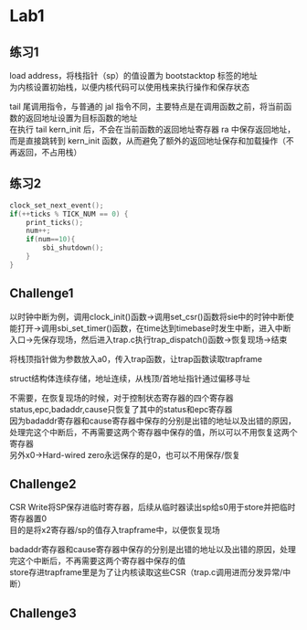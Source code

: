 # Lab1


## 练习1
load address，将栈指针（sp）的值设置为 bootstacktop 标签的地址  
为内核设置初始栈，以便内核代码可以使用栈来执行操作和保存状态  

tail 尾调用指令，与普通的 jal 指令不同，主要特点是在调用函数之前，将当前函数的返回地址设置为目标函数的地址  
在执行 tail kern_init 后，不会在当前函数的返回地址寄存器 ra 中保存返回地址，而是直接跳转到 kern_init 函数，从而避免了额外的返回地址保存和加载操作（不再返回，不占用栈）

## 练习2  
```C
clock_set_next_event();
if(++ticks % TICK_NUM == 0) {
    print_ticks();
    num++;
    if(num==10){
        sbi_shutdown();
    }
}
```

## Challenge1
以时钟中断为例，调用clock_init()函数->调用set_csr()函数将sie中的时钟中断使能打开->调用sbi_set_timer()函数，在time达到timebase时发生中断，进入中断入口->先保存现场，然后进入trap.c执行trap_dispatch()函数->恢复现场->结束  

将栈顶指针做为参数放入a0，传入trap函数，让trap函数读取trapframe  

struct结构体连续存储，地址连续，从栈顶/首地址指针通过偏移寻址

不需要，在恢复现场的时候，对于控制状态寄存器的四个寄存器status,epc,badaddr,cause只恢复了其中的status和epc寄存器  
因为badaddr寄存器和cause寄存器中保存的分别是出错的地址以及出错的原因，处理完这个中断后，不再需要这两个寄存器中保存的值，所以可以不用恢复这两个寄存器  
另外x0->Hard-wired zero永远保存的是0，也可以不用保存/恢复


## Challenge2
CSR Write将SP保存进临时寄存器，后续从临时器读出sp给s0用于store并把临时寄存器置0  
目的是将x2寄存器/sp的值存入trapframe中，以便恢复现场  

badaddr寄存器和cause寄存器中保存的分别是出错的地址以及出错的原因，处理完这个中断后，不再需要这两个寄存器中保存的值  
store存进trapframe里是为了让内核读取这些CSR（trap.c调用进而分发异常/中断）


## Challenge3